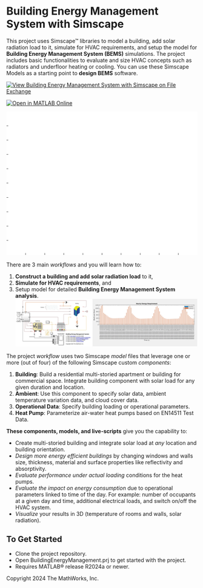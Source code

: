 # Building Energy Management System with Simscape

This project uses Simscape&trade; libraries to model a building, add solar radiation load to it, 
simulate for HVAC  requirements, and setup the model for **Building Energy Management System (BEMS)** simulations. 
The project includes basic functionalities to evaluate and size HVAC concepts such as radiators and 
underfloor heating or cooling. You can use these Simscape Models as a starting point to **design BEMS** software.

[![View Building Energy Management System with Simscape on File Exchange](https://www.mathworks.com/matlabcentral/images/matlab-file-exchange.svg)](https://mathworks.com/matlabcentral/fileexchange/175604-building-energy-management-system-with-simscape)

[![Open in MATLAB Online](https://www.mathworks.com/images/responsive/global/open-in-matlab-online.svg)](https://matlab.mathworks.com/open/github/v1?repo=simscape/Building-Energy-Management-Simscape)

![](Overview/Images/buildingAnimationREADME.gif)

There are 3 main *workflows* and you will learn how to:
1. **Construct a building and add solar radiation load** to it,
2. **Simulate for HVAC requirements**, and
3. Setup model for detailed **Building Energy Management System analysis**.
![](Overview/Images/simscapeModelREADME.png)

The project *workflow* uses two Simscape *model* files that leverage one or more (out of four) of the following Simscape custom *components*:
1. **Building**: Build a residential multi-storied apartment or building for commercial space. Integrate building component with solar load for any given duration and location.
2. **Ambient**: Use this component to specify solar data, ambient temperature variation data, and cloud cover data.
3. **Operational Data**: Specify building loading or operational parameters.
4. **Heat Pump**: Parameterize air-water heat pumps based on EN14511 Test Data.

**These components, models, and live-scripts** give you the capability to:
* Create multi-storied building and integrate solar load at _any_ location and building orientation.
* *Design more energy efficient buildings* by changing windows and walls size, thickness, material and surface properties like reflectivity and absorptivity.
* *Evaluate performance under actual loading* conditions for the heat pumps.
* *Evaluate the impact on energy consumption* due to operational parameters linked to time of the day. For example: number of occupants at a given day and time, additional electrical loads, and switch on/off the HVAC system.
* *Visualize* your results in 3D (temperature of rooms and walls, solar radiation).

## To Get Started 
* Clone the project repository.
* Open BuildingEnergyManagement.prj to get started with the project. 
* Requires MATLAB&reg; release R2024a or newer.

Copyright 2024 The MathWorks, Inc.
